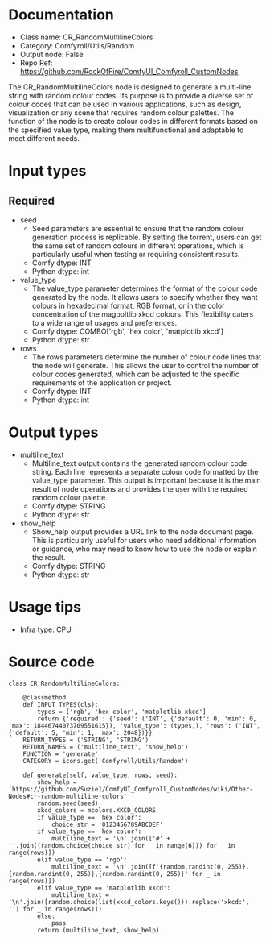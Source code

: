 # Documentation
- Class name: CR_RandomMultilineColors
- Category: Comfyroll/Utils/Random
- Output node: False
- Repo Ref: https://github.com/RockOfFire/ComfyUI_Comfyroll_CustomNodes

The CR_RandomMultilineColors node is designed to generate a multi-line string with random colour codes. Its purpose is to provide a diverse set of colour codes that can be used in various applications, such as design, visualization or any scene that requires random colour palettes. The function of the node is to create colour codes in different formats based on the specified value type, making them multifunctional and adaptable to meet different needs.

# Input types
## Required
- seed
    - Seed parameters are essential to ensure that the random colour generation process is replicable. By setting the torrent, users can get the same set of random colours in different operations, which is particularly useful when testing or requiring consistent results.
    - Comfy dtype: INT
    - Python dtype: int
- value_type
    - The value_type parameter determines the format of the colour code generated by the node. It allows users to specify whether they want colours in hexadecimal format, RGB format, or in the color concentration of the magpoltlib xkcd colours. This flexibility caters to a wide range of usages and preferences.
    - Comfy dtype: COMBO['rgb', 'hex color', 'matplotlib xkcd']
    - Python dtype: str
- rows
    - The rows parameters determine the number of colour code lines that the node will generate. This allows the user to control the number of colour codes generated, which can be adjusted to the specific requirements of the application or project.
    - Comfy dtype: INT
    - Python dtype: int

# Output types
- multiline_text
    - Multiline_text output contains the generated random colour code string. Each line represents a separate colour code formatted by the value_type parameter. This output is important because it is the main result of node operations and provides the user with the required random colour palette.
    - Comfy dtype: STRING
    - Python dtype: str
- show_help
    - Show_help output provides a URL link to the node document page. This is particularly useful for users who need additional information or guidance, who may need to know how to use the node or explain the result.
    - Comfy dtype: STRING
    - Python dtype: str

# Usage tips
- Infra type: CPU

# Source code
```
class CR_RandomMultilineColors:

    @classmethod
    def INPUT_TYPES(cls):
        types = ['rgb', 'hex color', 'matplotlib xkcd']
        return {'required': {'seed': ('INT', {'default': 0, 'min': 0, 'max': 18446744073709551615}), 'value_type': (types,), 'rows': ('INT', {'default': 5, 'min': 1, 'max': 2048})}}
    RETURN_TYPES = ('STRING', 'STRING')
    RETURN_NAMES = ('multiline_text', 'show_help')
    FUNCTION = 'generate'
    CATEGORY = icons.get('Comfyroll/Utils/Random')

    def generate(self, value_type, rows, seed):
        show_help = 'https://github.com/Suzie1/ComfyUI_Comfyroll_CustomNodes/wiki/Other-Nodes#cr-random-multiline-colors'
        random.seed(seed)
        xkcd_colors = mcolors.XKCD_COLORS
        if value_type == 'hex color':
            choice_str = '0123456789ABCDEF'
        if value_type == 'hex color':
            multiline_text = '\n'.join(['#' + ''.join((random.choice(choice_str) for _ in range(6))) for _ in range(rows)])
        elif value_type == 'rgb':
            multiline_text = '\n'.join([f'{random.randint(0, 255)},{random.randint(0, 255)},{random.randint(0, 255)}' for _ in range(rows)])
        elif value_type == 'matplotlib xkcd':
            multiline_text = '\n'.join([random.choice(list(xkcd_colors.keys())).replace('xkcd:', '') for _ in range(rows)])
        else:
            pass
        return (multiline_text, show_help)
```